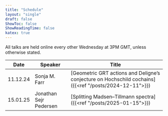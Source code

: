 ```yaml
---
title: "Schedule"
layout: "single"
draft: false
ShowToc: false
ShowReadingTime: false
katex: true
---
```


All talks are held online every other Wednesday at 3PM GMT, unless otherwise stated. 

|Date    |Speaker                |Title|
|--------|-----------------------|-----|
|11.12.24|Sonja M. Farr          |[Geometric GRT actions and Deligne’s conjecture on Hochschild cochains]({{<ref "/posts/2024-12-11">}})|
|15.01.25|Jonathan Sejr Pedersen |[Splitting Madsen–Tillmann spectra]({{<ref "/posts/2025-01-15">}})|


 